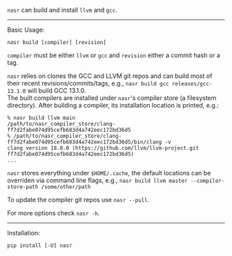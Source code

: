 `nasr` can build and install `llvm` and `gcc`.

--- 
Basic Usage:
```
nasr build [compiler] [revision]
```

`compiler` must be either `llvm` or `gcc` and `revision` either a commit hash
or a tag.


`nasr` relies on clones the GCC and LLVM git repos and can build most of their recent revisions/commits/tags, e.g., 
`nasr build gcc releases/gcc-13.1.0` will build GCC 13.1.0.  
The built compilers are installed under `nasr`'s compiler store (a filesystem directory). 
After building a compiler, its installation location is printed, e.g.:
```
% nasr build llvm main 
/path/to/nasr_compiler_store/clang-ff7d2fabe074d95cefb683d4a742eec172bd36d5
% /path/to/nasr_compiler_store/clang-ff7d2fabe074d95cefb683d4a742eec172bd36d5/bin/clang -v
clang version 18.0.0 (https://github.com/llvm/llvm-project.git ff7d2fabe074d95cefb683d4a742eec172bd36d5)
...
```

`nasr` stores everything under `$HOME/.cache`, the default locations can
be overriden via command line flags, e.g., `nasr build llvm master --compiler-store-path /some/other/path`

To update the compiler git repos use `nasr --pull`.

For more options check `nasr -h`.

---
Installation:
```
pip install [-U] nasr
```
